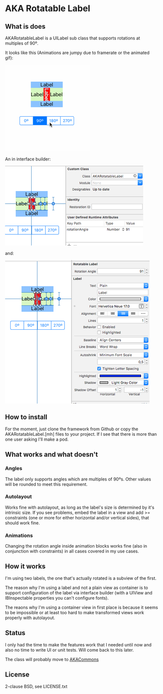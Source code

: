# AKA Rotatable Label

## What is does

AKARotatableLabel is a UILabel sub class that supports rotations at multiples of 90º.

It looks like this (Animations are jumpy due to framerate or the animated gif):

![Demo](RotatableLabelDemo.gif)

An in interface builder:

![IB custom class](IB-custom-class.png)

and:

![IB properties](IB-properties.png)

## How to install

For the moment, just clone the framework from Github or copy the AKARotatableLabel.[mh] files to your project. If I see that there is more than one user asking I'll make a pod.

## What works and what doesn't

### Angles

The label only supports angles which are multiples of 90ºs. Other values will be rounded to meet this requirement. 

### Autolayout

Works fine with autolayout, as long as the label's size is determined by it's intrinsic size. If you see problems, embed the label in a view and add &gt;= constraints (one or more for either horizontal and/or vertical sides), that should work fine.

### Animations

Changing the rotation angle inside animation blocks works fine (also in conjunction with constraints) in all cases covered in my use cases.

## How it works

I'm using two labels, the one that's actually rotated is a subview of the first.

The reason why I'm using a label and not a plain view as container is to support configuration of the label via interface builder (with a UIView and IBInspectable properties you can't configure fonts).

The reaons why I'm using a container view in first place is because it seems to be impossible or at least too hard to make transformed views work properly with autolayout.

## Status

I only had the time to make the features work that I needed until now and also no time to write UI or unit tests. Will come back to this later.

The class will probably move to [AKACommons](https://github.com/mutech/aka-ios-commons)

## License

2-clause BSD, see LICENSE.txt
